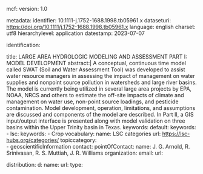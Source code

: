 mcf:
    version: 1.0

metadata:
  identifier:  10.1111-j.1752-1688.1998.tb05961.x
  dataseturi:  https://doi.org/10.1111/j.1752-1688.1998.tb05961.x
  language: english
  charset: utf8
  hierarchylevel: application
  datestamp: 2023-07-07

identification:

  title: LARGE AREA HYDROLOGIC MODELING AND ASSESSMENT PART I: MODEL DEVELOPMENT
  abstract:|
     A conceptual, continuous time model called SWAT (Soil and Water Assessment Tool) was developed to assist water resource managers in assessing the impact of management on water supplies and nonpoint source pollution in watersheds and large river basins. The model is currently being utilized in several large area projects by EPA, NOAA, NRCS and others to estimate the off-site impacts of climate and management on water use, non-point source loadings, and pesticide contamination. Model development, operation, limitations, and assumptions are discussed and components of the model are described. In Part II, a GIS input/output interface is presented along with model validation on three basins within the Upper Trinity basin in Texas.
  keywords:
    default:
      keywords: 
      - 
    lsc:
      keywords:
      - Crop
      vocabulary:
        name: LSC categories
        url: https://lsc-hubs.org/categories/
  topiccategory:  
    - geoscientificInformation
contact:
  pointOfContact: 
    name: J. G. Arnold, R. Srinivasan, R. S. Muttiah, J. R. Williams
    organization: 
    email:
    url: 

distribution:
  d:
    name: 
    url: 
    type: 



